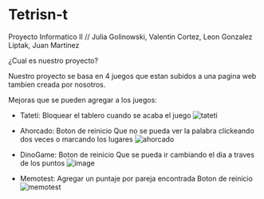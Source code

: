 # Tetrisn-t
Proyecto Informatico II // Julia Golinowski, Valentin Cortez, Leon Gonzalez Liptak, Juan Martinez

¿Cual es nuestro proyecto?

Nuestro proyecto se basa en 4 juegos que estan subidos a una pagina web tambien creada por nosotros. 


Mejoras que se pueden agregar a los juegos: 

- Tateti: 
Bloquear el tablero cuando se acaba el juego 
![tateti](https://user-images.githubusercontent.com/108895449/202511004-17b9be2e-5b1e-4d11-b359-b5576a0f9817.png)

- Ahorcado:
Boton de reinicio 
Que no se pueda ver la palabra clickeando dos veces o marcando los lugares
![ahorcado](https://user-images.githubusercontent.com/108895449/202511006-95d7e48b-67d5-4302-81b9-d3af0ed5f0fa.png)

- DinoGame:
Boton de reinicio
Que se pueda ir cambiando el dia a traves de los puntos 
![image](https://user-images.githubusercontent.com/108895449/202511192-0fb36fa6-35b7-4de6-8b8a-82f34c6e05f3.png)

- Memotest: 
Agregar un puntaje por pareja encontrada 
Boton de reinicio 
![memotest](https://user-images.githubusercontent.com/108895449/202510999-a7bdde05-9934-4ca3-bed4-7bb086f19990.png)
